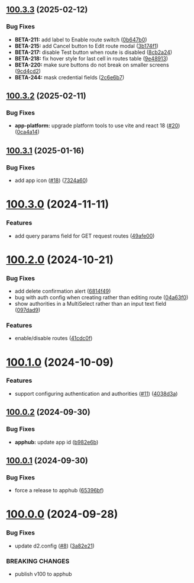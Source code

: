## [100.3.3](https://github.com/dhis2/route-manager-app/compare/v100.3.2...v100.3.3) (2025-02-12)


### Bug Fixes

* **BETA-211:** add label to Enable route switch ([0b647b0](https://github.com/dhis2/route-manager-app/commit/0b647b0ce3ec319d2cfc54e20297d3766d8bf386))
* **BETA-215:** add Cancel button to Edit route modal ([3b174f1](https://github.com/dhis2/route-manager-app/commit/3b174f1972211e6470e87e928c9c032423712e70))
* **BETA-217:** disable Test button when route is disabled ([8cb2a24](https://github.com/dhis2/route-manager-app/commit/8cb2a2479d7fc9809779e45ff31c548ce81a8445))
* **BETA-218:** fix hover style for last cell in routes table ([9e48913](https://github.com/dhis2/route-manager-app/commit/9e48913cd7fd93847a9cdb9eb22833c61de21500))
* **BETA-220:** make sure buttons do not break on smaller screens ([9cd4cd2](https://github.com/dhis2/route-manager-app/commit/9cd4cd2bba668b41c1847d1d4c99469082ba4b6f))
* **BETA-244:** mask credential fields ([2c6e6b7](https://github.com/dhis2/route-manager-app/commit/2c6e6b78a275cdac79214d7bb4edb3ed3f7c18f9))

## [100.3.2](https://github.com/dhis2/route-manager-app/compare/v100.3.1...v100.3.2) (2025-02-11)


### Bug Fixes

* **app-platform:** upgrade platform tools to use vite and react 18 ([#20](https://github.com/dhis2/route-manager-app/issues/20)) ([0ca4a14](https://github.com/dhis2/route-manager-app/commit/0ca4a144cecbefaa3da3154abd334544c8c0ced3))

## [100.3.1](https://github.com/dhis2/route-manager-app/compare/v100.3.0...v100.3.1) (2025-01-16)


### Bug Fixes

* add app icon ([#18](https://github.com/dhis2/route-manager-app/issues/18)) ([7324a60](https://github.com/dhis2/route-manager-app/commit/7324a6044715bce629ece1ce0edc07c8c8b8cb7a))

# [100.3.0](https://github.com/dhis2/route-manager-app/compare/v100.2.0...v100.3.0) (2024-11-11)


### Features

* add query params field for GET request routes ([49afe00](https://github.com/dhis2/route-manager-app/commit/49afe00896690754beb9723c7b3532a11aa076c8))

# [100.2.0](https://github.com/dhis2/route-manager-app/compare/v100.1.0...v100.2.0) (2024-10-21)


### Bug Fixes

* add delete confirmation alert ([6814f49](https://github.com/dhis2/route-manager-app/commit/6814f49a06b8133e2f254f6d3894add56c5d97f1))
* bug with auth config when creating rather than editing route ([04a63f0](https://github.com/dhis2/route-manager-app/commit/04a63f07bcfe938fc8db4064b8658920b5948f0b))
* show authorities in a MultiSelect rather than an input text field ([097dad9](https://github.com/dhis2/route-manager-app/commit/097dad96d8759cf86809dcfe3072f72e00fb9367))


### Features

* enable/disable routes ([41cdc0f](https://github.com/dhis2/route-manager-app/commit/41cdc0ff47b119331b1681e804c7da9fc547ddfb))

# [100.1.0](https://github.com/dhis2/route-manager-app/compare/v100.0.2...v100.1.0) (2024-10-09)


### Features

* support configuring authentication and authorities ([#11](https://github.com/dhis2/route-manager-app/issues/11)) ([4038d3a](https://github.com/dhis2/route-manager-app/commit/4038d3a52d1953eadedb70ab8b13a0af45409251))

## [100.0.2](https://github.com/dhis2/route-manager-app/compare/v100.0.1...v100.0.2) (2024-09-30)


### Bug Fixes

* **apphub:** update app id ([b982e6b](https://github.com/dhis2/route-manager-app/commit/b982e6b334e140c13828e5eeeb0c0307e6a2197a))

## [100.0.1](https://github.com/dhis2/route-manager-app/compare/v100.0.0...v100.0.1) (2024-09-30)


### Bug Fixes

* force a release to apphub ([65396bf](https://github.com/dhis2/route-manager-app/commit/65396bf5caf3ac28f1fb297216811613706504ed))

# [100.0.0](https://github.com/dhis2/route-manager-app/compare/v99.9.9...v100.0.0) (2024-09-28)


### Bug Fixes

* update d2.config ([#8](https://github.com/dhis2/route-manager-app/issues/8)) ([3a82e21](https://github.com/dhis2/route-manager-app/commit/3a82e218c4e7fdce4e68c8ced3d44dd083888fd7))


### BREAKING CHANGES

* publish v100 to apphub

